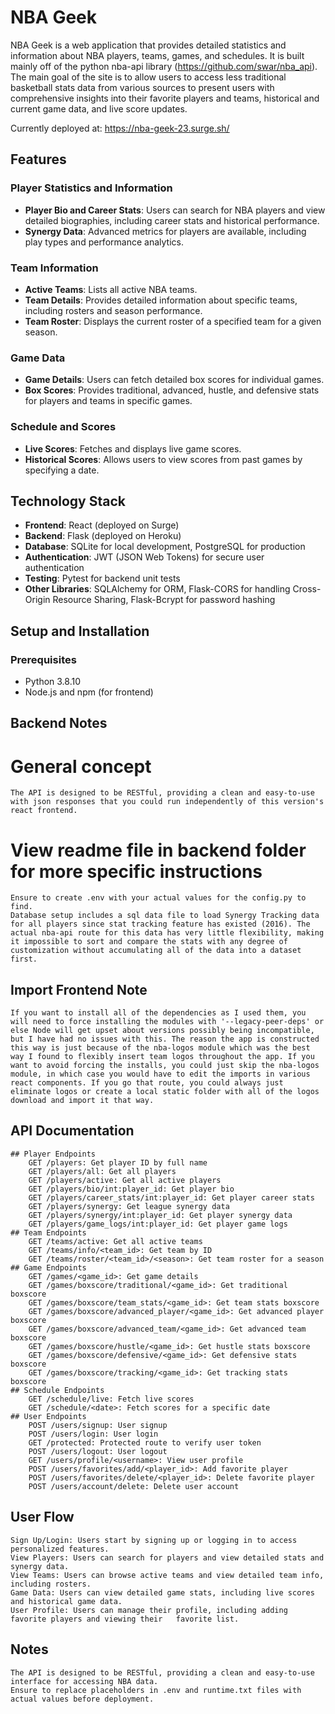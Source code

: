 # NBA Geek

NBA Geek is a web application that provides detailed statistics and information about NBA players, teams, games, and schedules. It is built mainly off of the python nba-api library (https://github.com/swar/nba_api). The main goal of the site is to allow users to access less traditional basketball stats data from various sources to present users with comprehensive insights into their favorite players and teams, historical and current game data, and live score updates.

Currently deployed at: https://nba-geek-23.surge.sh/

## Features

### Player Statistics and Information
- **Player Bio and Career Stats**: Users can search for NBA players and view detailed biographies, including career stats and historical performance.
- **Synergy Data**: Advanced metrics for players are available, including play types and performance analytics.

### Team Information
- **Active Teams**: Lists all active NBA teams.
- **Team Details**: Provides detailed information about specific teams, including rosters and season performance.
- **Team Roster**: Displays the current roster of a specified team for a given season.

### Game Data
- **Game Details**: Users can fetch detailed box scores for individual games.
- **Box Scores**: Provides traditional, advanced, hustle, and defensive stats for players and teams in specific games.

### Schedule and Scores
- **Live Scores**: Fetches and displays live game scores.
- **Historical Scores**: Allows users to view scores from past games by specifying a date.

## Technology Stack

- **Frontend**: React (deployed on Surge)
- **Backend**: Flask (deployed on Heroku)
- **Database**: SQLite for local development, PostgreSQL for production
- **Authentication**: JWT (JSON Web Tokens) for secure user authentication
- **Testing**: Pytest for backend unit tests
- **Other Libraries**: SQLAlchemy for ORM, Flask-CORS for handling Cross-Origin Resource Sharing, Flask-Bcrypt for password hashing

## Setup and Installation

### Prerequisites
- Python 3.8.10
- Node.js and npm (for frontend)

## Backend Notes
# General concept
    The API is designed to be RESTful, providing a clean and easy-to-use with json responses that you could run independently of this version's react frontend.
# View readme file in backend folder for more specific instructions
    Ensure to create .env with your actual values for the config.py to find.
    Database setup includes a sql data file to load Synergy Tracking data for all players since stat tracking feature has existed (2016). The actual nba-api route for this data has very little flexibility, making it impossible to sort and compare the stats with any degree of customization without accumulating all of the data into a dataset first.

## Import Frontend Note
    If you want to install all of the dependencies as I used them, you will need to force installing the modules with '--legacy-peer-deps' or else Node will get upset about versions possibly being incompatible, but I have had no issues with this. The reason the app is constructed this way is just because of the nba-logos module which was the best way I found to flexibly insert team logos throughout the app. If you want to avoid forcing the installs, you could just skip the nba-logos module, in which case you would have to edit the imports in various react components. If you go that route, you could always just eliminate logos or create a local static folder with all of the logos download and import it that way.

## API Documentation
    ## Player Endpoints
        GET /players: Get player ID by full name
        GET /players/all: Get all players
        GET /players/active: Get all active players
        GET /players/bio/int:player_id: Get player bio
        GET /players/career_stats/int:player_id: Get player career stats
        GET /players/synergy: Get league synergy data
        GET /players/synergy/int:player_id: Get player synergy data
        GET /players/game_logs/int:player_id: Get player game logs
    ## Team Endpoints
        GET /teams/active: Get all active teams
        GET /teams/info/<team_id>: Get team by ID
        GET /teams/roster/<team_id>/<season>: Get team roster for a season
    ## Game Endpoints
        GET /games/<game_id>: Get game details
        GET /games/boxscore/traditional/<game_id>: Get traditional boxscore
        GET /games/boxscore/team_stats/<game_id>: Get team stats boxscore
        GET /games/boxscore/advanced_player/<game_id>: Get advanced player boxscore
        GET /games/boxscore/advanced_team/<game_id>: Get advanced team boxscore
        GET /games/boxscore/hustle/<game_id>: Get hustle stats boxscore
        GET /games/boxscore/defensive/<game_id>: Get defensive stats boxscore
        GET /games/boxscore/tracking/<game_id>: Get tracking stats boxscore
    ## Schedule Endpoints
        GET /schedule/live: Fetch live scores
        GET /schedule/<date>: Fetch scores for a specific date
    ## User Endpoints
        POST /users/signup: User signup
        POST /users/login: User login
        GET /protected: Protected route to verify user token
        POST /users/logout: User logout
        GET /users/profile/<username>: View user profile
        POST /users/favorites/add/<player_id>: Add favorite player
        POST /users/favorites/delete/<player_id>: Delete favorite player
        POST /users/account/delete: Delete user account
## User Flow
    Sign Up/Login: Users start by signing up or logging in to access personalized features.
    View Players: Users can search for players and view detailed stats and synergy data.
    View Teams: Users can browse active teams and view detailed team info, including rosters.
    Game Data: Users can view detailed game stats, including live scores and historical game data.
    User Profile: Users can manage their profile, including adding favorite players and viewing their   favorite list.

## Notes
    The API is designed to be RESTful, providing a clean and easy-to-use interface for accessing NBA data.
    Ensure to replace placeholders in .env and runtime.txt files with actual values before deployment.